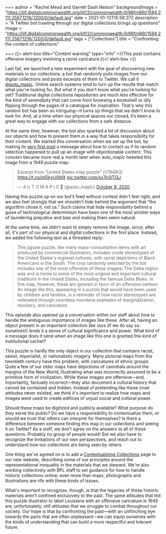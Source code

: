 +++
author = "Rachel Mead and Garrett Dash Nelson"
backgroundImage = "https://iiif.digitalcommonwealth.org/iiif/2/commonwealth:0r96fm86t/1594,2111,2567,1216/,1200/0/default.jpg"
date = 2021-01-13T15:58:37Z
description = "A Twitter bot trawling through our digital collections brings up questions"
image = "https://iiif.digitalcommonwealth.org/iiif/2/commonwealth:0r96fm86t/1594,2111,2567,1216/,1200/0/default.jpg"
tags = ["Collections"]
title = "Confronting the content of collections"

+++
{{< alert-box title="Content warning" type="info" >}}This post contains offensive imagery involving a racist caricature.{{</ alert-box >}}

Last fall, we launched a new experiment with the goal of discovering new materials in our collections: a bot that randomly pulls images from our digital collections and posts excerpts of them to Twitter. We call it [@auto_mapic](https://twitter.com/auto_mapic). Online search systems tend to turn up the results that match what you're looking for. But what if you don't know what you're looking for yet? Traditional digital collections repositories are much less effective for the kind of serendipity that can come from browsing a bookshelf or idly flipping through the pages of a catalogue for inspiration. That's why this random bot has been so intriguing—it turns up things that we didn't know to look for. And, at a time when our physical spaces our closed, it’s been a great way to engage with our collections from a safe distance.

At the same time, however, the bot also sparked a lot of discussion about our objects and how to present them in a way that takes responsibility for their content. We started this conversation when we set up the bot, by making its [very first post](https://twitter.com/auto_mapic/status/1301547799062945794) a message about how to contact us if its random selection happened to pull up an image with objectionable content. This concern became  more real a month later when auto_mapic tweeted this image from a 1949 puzzle map:

<blockquote class="twitter-tweet"><p lang="en" dir="ltr">Excerpt from "United States inlay puzzle" (\[1949\]) <a href="https://t.co/nlGkyU0bIX">https://t.co/nlGkyU0bIX</a> <a href="https://t.co/sx7n3iTl3J">pic.twitter.com/sx7n3iTl3J</a></p>— A U T O M A P I C 🤖 (@auto_mapic) <a href="https://twitter.com/auto_mapic/status/1314197117007802368?ref_src=twsrc%5Etfw">October 8, 2020</a></blockquote> <script async src="https://platform.twitter.com/widgets.js" charset="utf-8"></script>

Having this puzzle up on our bot’s feed without context didn't feel right, and we also feel strongly that we shouldn't hide behind the argument that "the algorithm chose it, not us." Such claims that hide responsibility behind a guise of technological determinism have been one of the most sinister ways of laundering prejudice and bias and making them seem natural.

At the same time, we didn't want to simply remove the image, since, after all, it's part of our physical and digital collections in the first place. Instead, we added the following text as a threaded reply:

> This jigsaw puzzle, like many mass-consumption items with art produced by commercial illustrators, includes crude stereotypes of the United States's regional cultures, with racist depictions of Black Americans in the South. The crop randomly selected by the bot includes one of the most offensive of these images. The Delta region was and is home to some of the most original and important cultural traditions in the United States, including the famous Delta Blues. In this map, however, these are ignored in favor of an offensive cartoon. An image like this, appearing in a puzzle that would have been used by children and families, is a reminder of how racist stereotypes are reiterated through countless mundane examples of marginalization, mockery, and caricature.

This episode also opened up a conversation within our staff about how to handle the ambiguous importance of images like these. After all, having an object present in an important collection like ours (if we do say so ourselves!) lends it a sense of cultural significance and power. What kind of a message does it send when an image like this one is granted this kind of institutional cachet?

This puzzle is hardly the only object in our collection that contains racist, sexist, imperialist, or nationalistic imagery. Many pictorial maps from the twentieth century have this problem, with caricatures of ethnic groups. Quite a few of our older maps have depictions of cannibals around the margins of the New World, illustrating what was incorrectly assumed to be a primitive form of civilization. While these images are offensive—and, importantly, factually incorrect—they also document a cultural history that cannot be contained and hidden. Instead of pretending like these cruel attitudes never existed, we think it's important to realize how maps and images were used to create edifices of unjust social and cultural power.

Should these maps be digitized and publicly available? What purpose do they serve the public? Do we have a responsibility to contextualize them, or should we trust that others can interpret for themselves? Is there a difference between someone finding this map in our collections and seeing it on Twitter? As a staff, we don’t agree on the answers to all of these questions. Probably no group of people would! But we also have to recognize the limitations of our own perspectives, and reach out to understand how our collections are being seen by others.

One thing we've agreed on is to add a [Contextualizing Collections](https://www.leventhalmap.org/collections/contextualizing-collections/) page to our new website, describing some of our principles around the representational inequality in the materials that we steward. We're also working collectively with BPL staff to set guidance for how to handle historic collections online; even more than maps, photographs and illustrations are rife with these kinds of issues.

What's important to recognize, though, is that the legacies of these historic materials aren't confined exclusively to the past. The same attitudes that led this puzzle illustrator to label Louisiana with an offensive caricature in 1949 are, unfortunately, still attitudes that we struggle to combat throughout our society. Our hope is that by confronting the past—with an unflinching eye towards the parts that are often unpleasant—we can equip ourselves with the kinds of understanding that can build a more respectful and tolerant future.
